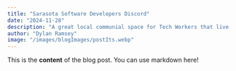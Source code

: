 ```yaml
---
title: "Sarasota Software Developers Discord"
date: "2024-11-28"
description: "A great local communial space for Tech Workers that live in the Sarasota Area"
author: "Dylan Ramsey"
image: "/images/blogImages/postIts.webp"
---
```


This is the **content** of the blog post. You can use markdown here!
